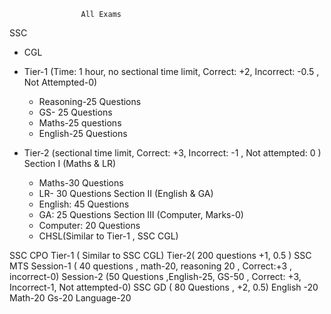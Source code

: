     				All Exams

SSC

- CGL
- Tier-1 (Time: 1 hour, no sectional time limit, Correct: +2, Incorrect: -0.5 , Not Attempted-0)

  - Reasoning-25 Questions
  - GS- 25 Questions
  - Maths-25 questions
  - English-25 Questions

- Tier-2 (sectional time limit, Correct: +3, Incorrect: -1 , Not attempted: 0 )
  Section I (Maths & LR)
  - Maths-30 Questions
  - LR- 30 Questions
    Section II (English & GA)
  - English: 45 Questions
  - GA: 25 Questions
    Section III (Computer, Marks-0)
  - Computer: 20 Questions
  - CHSL(Similar to Tier-1 , SSC CGL)

SSC CPO
Tier-1 ( Similar to SSC CGL)
Tier-2( 200 questions +1, 0.5 )
SSC MTS
Session-1 ( 40 questions , math-20, reasoning 20 , Correct:+3 , incorrect-0)
Session-2 (50 Questions ,English-25, GS-50 , Correct: +3, Incorrect-1, Not attempted-0)
SSC GD ( 80 Questions , +2, 0.5)
English -20
Math-20
Gs-20
Language-20
